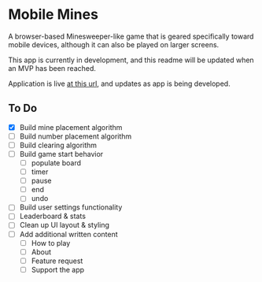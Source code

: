 # Mobile Mines

A browser-based Minesweeper-like game that is geared specifically toward mobile devices, although it can also be played on larger screens.

This app is currently in development, and this readme will be updated when an MVP has been reached.

Application is live [at this url](https://mobile-mines.netlify.app), and updates as app is being developed.

## To Do

 - [x] Build mine placement algorithm
 - [ ] Build number placement algorithm
 - [ ] Build clearing algorithm
 - [ ] Build game start behavior
	 - [ ] populate board
	 - [ ] timer
	 - [ ] pause
	 - [ ] end
	 - [ ] undo
 - [ ] Build user settings functionality
 - [ ] Leaderboard & stats
 - [ ] Clean up UI layout & styling
 - [ ] Add additional written content
	 - [ ] How to play
	 - [ ] About
	 - [ ] Feature request
	 - [ ] Support the app
